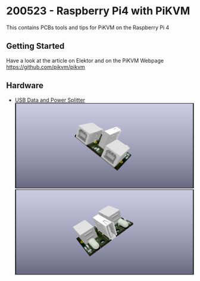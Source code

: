 #  200523 - Raspberry Pi4 with PiKVM

This contains PCBs tools and tips for PiKVM on the Raspberry Pi 4


## Getting Started

Have a look at the article on Elektor
and on the PiKVM Webpage https://github.com/pikvm/pikvm

## Hardware
 * [USB Data and Power Splitter](https://github.com/ElektorLabs/200523-Raspberry_Pi_4_with_PiKVM/tree/main/USB%20Power%20Splitter)
 	![3D Rendering](https://github.com/ElektorLabs/200523-Raspberry_Pi_4_with_PiKVM/blob/main/USB%20Power%20Splitter/Renderings/USB_Power_Data_Splitter1.png)
	![3D Rendering](https://github.com/ElektorLabs/200523-Raspberry_Pi_4_with_PiKVM/blob/main/USB%20Power%20Splitter/Renderings/USB_Power_Data_Splitter2.png)
 


